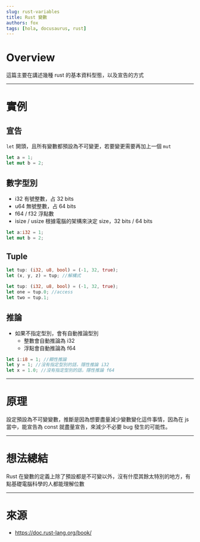 ```yaml
---
slug: rust-variables
title: Rust 變數
authors: fox
tags: [hola, docusaurus, rust]
---
```


# Overview

這篇主要在講述幾種 rust 的基本資料型態，以及宣告的方式

---

# 實例

## 宣告

`let` 開頭，且所有變數都預設為不可變更，若要變更需要再加上一個 `mut`

```rust
let a = 1;
let mut b = 2;
```

## 數字型別

- i32 有號整數，占 32 bits
- u64 無號整數，占 64 bits
- f64 / f32 浮點數
- isize / usize 根據電腦的架構來決定 size，32 bits / 64 bits

```rust
let a:i32 = 1;
let mut b = 2;
```

## Tuple

```rust
let tup: (i32, u8, bool) = (-1, 32, true);
let (x, y, z) = tup; //解構式
```

```rust
let tup: (i32, u8, bool) = (-1, 32, true);
let one = tup.0; //access
let two = tup.1;
```

## 推論

- 如果不指定型別，會有自動推論型別
  - 整數會自動推論為 i32
  - 浮點會自動推論為 f64

```rust
let i:i8 = 1; //顯性推論
let y = 1; //沒有指定型別的話，隱性推論 i32
let x = 1.0; //沒有指定型別的話，隱性推論 f64
```

---

# 原理

設定預設為不可變變數，推斷是因為想要盡量減少變數變化這件事情，因為在 js 當中，能宣告為 const 就盡量宣告，來減少不必要 bug 發生的可能性。

---

# 想法總結

Rust 在變數的定義上除了預設都是不可變以外，沒有什麼其餘太特別的地方，有點基礎電腦科學的人都能理解位數

---

# 來源

- https://doc.rust-lang.org/book/
